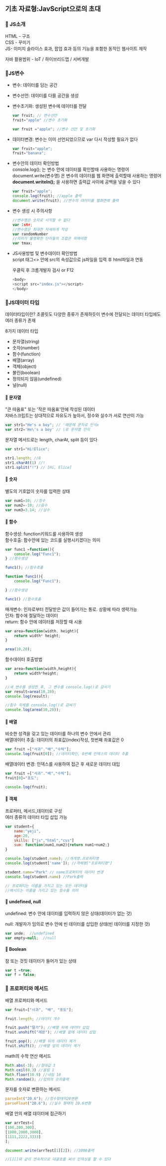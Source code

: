 ## 기초 자료형:JavScript으로의 초대

### 📌 JS소개

HTML - 구조    
CSS - 꾸미기    
JS- 이미지 슬라이스 효과, 팝업 효과 등의 기능을 포함한 동적인 웹사이트 제작    

자바 활용범위 - IoT / 하이브리드앱 / 서버개발

### 📌JS변수

* 변수: 데이터를 담는 공간
* 변수선언: 데이터를 다믈 공간을 생성
* 변수초기화: 생성된 변수에 데이터를 전달
    ```js
    var fruit; // 변수선언
    fruit="apple" //변수 초기화 

    var fruit ="apple"; //변수 선언 및 초기화 
    ```
* 데이터변경: 변수는 이미 선언되었으므로 var 다시 작성할 필요가 없다 
    ```js
    var fruit="apple";
    fruit="banana";
    ```

* 변수안의 데이터 확인방법    
console.log(); 는 변수 안에 데이터를 확인할때 사용하는 명령어     
document.write(변수명) 은 변수의 데이터를 웹 화면에 출력할때 사용하는 명령어  
 **document.writeln();** 을 사용하면 출력값 사이에 공백을 넣을 수 있다  

    ```js
    var fruit="apple";
    console.log(fruit); //apple 출력
    document.write(fruit); //변수의 데이터를 웹화면에 출력 
    ```

   

* 변수 생성 시 주의사항
    ```js
    //변수명은 숫자로 시작할 수 없다
    var 1str;
    //변수명은 최대한 자세하게 작성
    var randomNumber
    //의미가 불명확한 단어들의 조합은 피해야함
    var tmax;
    ```
* JS사용방법 및 변수데이터 확인방법   
    script 태그<> 안에 src의 속성값으로 js파일을 입력 후 html파일과 연동    

    우클릭 후 크롬개발자 검사 or F12
    ```js
    <body>
    <script src="index.js"></script>
    </body>
    ```

### 📌JS데이터 타입

데이터타입이란? 초콜릿도 다양한 종류가 존재하듯이 변수에 전달되는 데이터 타입에도 여러 종류가 존재

8가지 데이터 타입
* 문자열(string)
* 숫자(number)
* 함수(function)
* 배열(array)
* 객체(object)
* 불린(boolean)
* 정의되지 않음(undefined)
* 널(null)

#### 💭 문자열
"큰 따옴표" 또는 '작은 따옴표'안에 작성된 데이터   
자바스크립트는 상대적으로 자유도가 높아서, 정수와 실수가 서로 연산이 가능
```js
var str1="He's a boy"; // '때문에 문자로 인식x
var str2='He\'s a boy' // \로 문자열 인식
```
문자열 메서드로는 length, charAt, split 등이 있다
```js
var str1="Hi!Elice";

str1.length; //8
str1.charAt(1) //!
str1.split("!") // [Hi, Elice]
```

#### 💭 숫자
별도의 기호없이 숫자를 입력한 상태
```js
var num1=10; //정수
var num2=-10; //음수
var num3=3.14; //실수
```

#### 💭 함수
함수생성: function키워드를 사용하여 생성    
함수호출: 함수안에 있는 코드를 실행시키겠다는 의미
```js
var func1 =function(){
    console.log("Func1");
} //함수생성

func1(); //함수호출
```
```js
function func1(){
    console.log("Func1");

} //함수생성

func1() //함수호출
```
매개변수:  인자로부터 전달받은 값이 들어가는 통로. 상황에 따라 생략가능    
인자: 함수에 절달하는 데이터   
return: 함수 안에 데이터를 저장할 때 시용
```js
var area=function(width, height){
    return width* height;
}

area(10,20);
```

함수데이터 호출방법
```js
var area=function(width,height){
    return width*height;
}

//새 변수를 생성한 후, 그 변수를 console.log()로 감사기
var result=area(10,20);
console.log(result);

//힘수 자체를 console.log()로 감싸기
console.log(area(10,20));
```

#### 💭  배열
비슷한 성격을 갖고 있는 데이터를 하나의 변수 안에서 관리    
배열데이터 추출: 데이터의 좌표값(index)작성, 첫번째 좌표값은 0

```js
var fruit =["사과"."배","수박"];
console.log(fruit[0]); //데이터확인, 0번째 인덱스의 데이터 추출  
```
배열데이터 변경: 인덱스를 사용하여 접근 후 새로운 데이터 대입
```js
var fruit =["사과"."배","수박"];
fruit[0]="포도";

console.log(fruit);
```

#### 💭  객체
프로퍼터, 메서드,데이터로 구성    
여러 종류의 데이터 타입 삽입 가능
```js
var student={
    name:"yeji",
    age:20,
    skills: ["js","html","css"]
    sum: function(num1,num2){return num1+num2;}
}

console.log(student.name); //개게명.프로퍼티명
console.log(student['name']); //객체명["프로퍼티명"]

student.name="Park" // name프로퍼티의 데이터 변경
console.log(student.name) //Park출력 

// 프로퍼티는 이름을 가지고 있는 모든 데이터들
//메서드는 이름을 가지고 있는 함수를 의미
```

#### 💭  undefined, null

undefined: 변수 안에 데이터를 입력하지 않은 상태(데이터가 없는 것)    

null: 개발자가 임의로 변수 안에 빈 데이터를 삽입한 상태(빈 데이터를 지정한 것)
```js
var unde;  //undefined
var empty=null;  //null
```

#### 💭  Boolean
참 또는 것짓 데이터가 들어가 있는 상태
```js
var t =true;
var f = false;
```

### 📌 프로퍼티와 메서드

배열 프로퍼티와 메서드
```js
var fruit=["사과", "배", "포도"];

fruit.length; //데이터 개수

fruit.push("딸가"); //배열 뒤에 데이터 삽입
fruit.unshift("레몬"); //배열 앞에 데이터 삽입

fruit.pop(); //배열 뒤의 데이터 제거
fruit.shift(); //배열 앞의 데이터 제거 

```

math의 수학 연산 메서드
```js
Math.abs(-3); //절대값 3
Math.ceil(0.3) //올림 1
Math.floor(10.9) //내림 10
Math.random(); //임의의 숫자출력
```

문자를 숫자로 변환하는 메서드
```js
parseInt("20.6"); //정수형태의20변환
parseFloat("20.6"); //실수 형태의 20.6변환
```

배열 안의 배열 데이터에 접근하기
```js
var arrTest=[
[100,200,300],
[1000,2000,3000],
[1111,2222,3333]
];

document.write(arrTest[1][2]); //3000출력

//[][]와 같이 연속적으로 대괄호를 써서 인덱싱을 할 수 있다

```